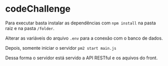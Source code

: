 # codeChallenge

Para executar basta instalar as dependências com `npm install` na pasta raiz e na pasta `/folder`.

Alterar as variáveis do arquivo `.env` para a conexão com o banco de dados.

Depois, somente iniciar o servidor `pm2 start main.js`

Dessa forma o servidor está servido a API RESTful e os aquivos do front.
